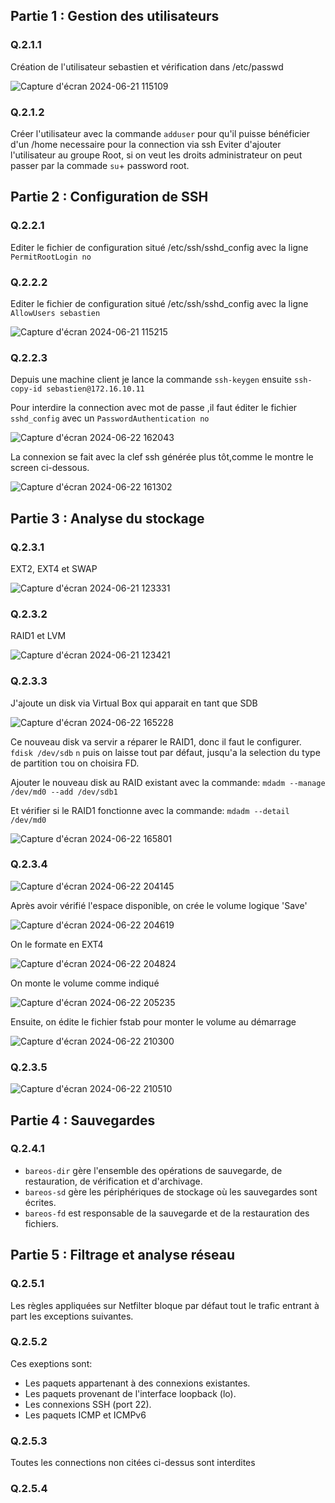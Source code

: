 ## Partie 1 : Gestion des utilisateurs

### Q.2.1.1

Création de l'utilisateur sebastien et vérification dans /etc/passwd

![Capture d'écran 2024-06-21 115109](https://github.com/Sherub1/Checkpoint-3/assets/160050170/da0b05cd-1511-4a1e-9414-4841867da06c)

### Q.2.1.2

Créer l'utilisateur avec la commande ``adduser`` pour qu'il puisse bénéficier d'un /home necessaire pour la connection via ssh
Eviter d'ajouter l'utilisateur au groupe Root, si on veut les droits administrateur on peut passer par la commade ``su``+ password root.

## Partie 2 : Configuration de SSH

### Q.2.2.1

Editer le fichier de configuration situé /etc/ssh/sshd_config
avec la ligne `PermitRootLogin no`

### Q.2.2.2

Editer le fichier de configuration situé /etc/ssh/sshd_config
avec la ligne `AllowUsers sebastien`

![Capture d'écran 2024-06-21 115215](https://github.com/Sherub1/Checkpoint-3/assets/160050170/f53d585b-6902-4542-af43-b301fa33b0cc)

### Q.2.2.3

Depuis une machine client je lance la commande  `ssh-keygen` ensuite `ssh-copy-id sebastien@172.16.10.11`

Pour interdire la connection avec mot de passe ,il faut éditer le fichier `sshd_config` avec un `PasswordAuthentication no`

![Capture d'écran 2024-06-22 162043](https://github.com/Sherub1/Checkpoint-3/assets/160050170/e6c328ac-efb8-4acd-a9f2-5d96625943ff)


La connexion se fait avec la clef ssh générée plus tôt,comme le montre le screen ci-dessous.

![Capture d'écran 2024-06-22 161302](https://github.com/Sherub1/Checkpoint-3/assets/160050170/7682d0fc-1b5d-420a-948e-0dbb5e71a444)

## Partie 3 : Analyse du stockage

### Q.2.3.1 

EXT2, EXT4 et SWAP

![Capture d'écran 2024-06-21 123331](https://github.com/Sherub1/Checkpoint-3/assets/160050170/2194c59d-7bfd-45b8-b98b-435f035ca203)

### Q.2.3.2 

RAID1 et LVM

![Capture d'écran 2024-06-21 123421](https://github.com/Sherub1/Checkpoint-3/assets/160050170/f48fddc5-5d5b-4513-a94a-e7b1ab2882ef)

### Q.2.3.3

J'ajoute un disk via Virtual Box qui apparait en tant que SDB

![Capture d'écran 2024-06-22 165228](https://github.com/Sherub1/Checkpoint-3/assets/160050170/a82b75b8-cddb-4c7f-87a4-362a31bf1bb7)

Ce nouveau disk va servir a réparer le RAID1, donc il faut le configurer.
``fdisk /dev/sdb``
``n`` puis on laisse tout par défaut, jusqu'a la selection du type de partition ``t``ou on choisira FD.

Ajouter le nouveau disk au RAID existant avec la commande:
``mdadm --manage /dev/md0 --add /dev/sdb1``

Et vérifier si le RAID1 fonctionne avec la commande: 
``mdadm --detail /dev/md0``

![Capture d'écran 2024-06-22 165801](https://github.com/Sherub1/Checkpoint-3/assets/160050170/0ce4ee46-3562-4337-80bb-7580b56e8c9d)

### Q.2.3.4

![Capture d'écran 2024-06-22 204145](https://github.com/Sherub1/Checkpoint-3/assets/160050170/4f92e13a-4050-4e34-b85b-084d7c76aaa7)

Après avoir vérifié l'espace disponible, on crée le volume logique 'Save'

![Capture d'écran 2024-06-22 204619](https://github.com/Sherub1/Checkpoint-3/assets/160050170/8099d384-50a7-44d6-bcb8-5a20ef418897)

On le formate en EXT4

![Capture d'écran 2024-06-22 204824](https://github.com/Sherub1/Checkpoint-3/assets/160050170/175c96d9-4fab-4869-8299-419302149d5d)

On monte le volume comme indiqué

![Capture d'écran 2024-06-22 205235](https://github.com/Sherub1/Checkpoint-3/assets/160050170/764a3459-0113-400f-8032-3f46b0de0444)

Ensuite, on édite le fichier fstab pour monter le volume au démarrage


![Capture d'écran 2024-06-22 210300](https://github.com/Sherub1/Checkpoint-3/assets/160050170/2c0d1d00-221b-4a74-a658-ea2542efbd9d)

### Q.2.3.5


![Capture d'écran 2024-06-22 210510](https://github.com/Sherub1/Checkpoint-3/assets/160050170/e09be342-95a3-43bf-a6e5-f1f6ac220dcf)

## Partie 4 : Sauvegardes

### Q.2.4.1

- ``bareos-dir`` gère l'ensemble des opérations de sauvegarde, de restauration, de vérification et d'archivage.
- ``bareos-sd`` gère les périphériques de stockage où les sauvegardes sont écrites.
- ``bareos-fd`` est responsable de la sauvegarde et de la restauration des fichiers.

## Partie 5 : Filtrage et analyse réseau

### Q.2.5.1

Les règles appliquées sur Netfilter bloque par défaut tout le trafic entrant à part les exceptions suivantes.

### Q.2.5.2

Ces exeptions sont:
- Les paquets appartenant à des connexions existantes.
- Les paquets provenant de l'interface loopback (lo).
- Les connexions SSH (port 22).
- Les paquets ICMP et ICMPv6

### Q.2.5.3

Toutes les connections non citées ci-dessus sont interdites

### Q.2.5.4 
